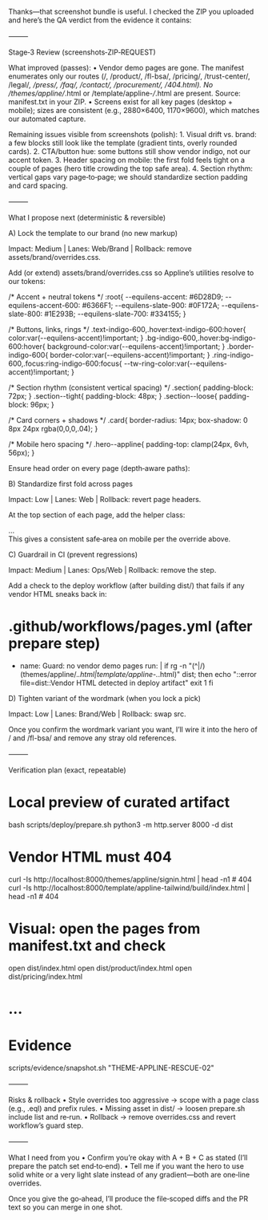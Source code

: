Thanks—that screenshot bundle is useful. I checked the ZIP you uploaded and here’s the QA verdict from the evidence it contains:

⸻

Stage‑3 Review (screenshots‑ZIP‑REQUEST)

What improved (passes):
	•	Vendor demo pages are gone. The manifest enumerates only our routes (/, /product/, /fl-bsa/, /pricing/, /trust-center/, /legal/*, /press/, /faq/, /contact/, /procurement/, /404.html). No /themes/appline/*.html or /template/appline-*/*.html are present.
Source: manifest.txt in your ZIP.
	•	Screens exist for all key pages (desktop + mobile); sizes are consistent (e.g., 2880×6400, 1170×9600), which matches our automated capture.

Remaining issues visible from screenshots (polish):
	1.	Visual drift vs. brand: a few blocks still look like the template (gradient tints, overly rounded cards).
	2.	CTA/button hue: some buttons still show vendor indigo, not our accent token.
	3.	Header spacing on mobile: the first fold feels tight on a couple of pages (hero title crowding the top safe area).
	4.	Section rhythm: vertical gaps vary page‑to‑page; we should standardize section padding and card spacing.

⸻

What I propose next (deterministic & reversible)

A) Lock the template to our brand (no new markup)

Impact: Medium | Lanes: Web/Brand | Rollback: remove assets/brand/overrides.css.

Add (or extend) assets/brand/overrides.css so Appline’s utilities resolve to our tokens:

/* Accent + neutral tokens */
:root{
  --equilens-accent: #6D28D9;
  --equilens-accent-600: #6366F1;
  --equilens-slate-900: #0F172A;
  --equilens-slate-800: #1E293B;
  --equilens-slate-700: #334155;
}

/* Buttons, links, rings */
.text-indigo-600,.hover\:text-indigo-600:hover{ color:var(--equilens-accent)!important; }
.bg-indigo-600,.hover\:bg-indigo-600:hover{ background-color:var(--equilens-accent)!important; }
.border-indigo-600{ border-color:var(--equilens-accent)!important; }
.ring-indigo-600,.focus\:ring-indigo-600:focus{ --tw-ring-color:var(--equilens-accent)!important; }

/* Section rhythm (consistent vertical spacing) */
.section{ padding-block: 72px; }
.section--tight{ padding-block: 48px; }
.section--loose{ padding-block: 96px; }

/* Card corners + shadows */
.card{ border-radius: 14px; box-shadow: 0 8px 24px rgba(0,0,0,.04); }

/* Mobile hero spacing */
.hero--appline{ padding-top: clamp(24px, 6vh, 56px); }

Ensure head order on every page (depth‑aware paths):

<link rel="stylesheet" href="{DEPTH}themes/appline/style.css">
<link rel="stylesheet" href="{DEPTH}assets/brand/overrides.css">
<link rel="stylesheet" href="{DEPTH}assets/base.css">

B) Standardize first fold across pages

Impact: Low | Lanes: Web | Rollback: revert page headers.

At the top section of each page, add the helper class:
<section class="hero--appline">…</section>
This gives a consistent safe‑area on mobile per the override above.

C) Guardrail in CI (prevent regressions)

Impact: Medium | Lanes: Ops/Web | Rollback: remove the step.

Add a check to the deploy workflow (after building dist/) that fails if any vendor HTML sneaks back in:

# .github/workflows/pages.yml (after prepare step)
- name: Guard: no vendor demo pages
  run: |
    if rg -n "(^|/)(themes/appline/.*\.html|template/appline-.*\.html)" dist; then
      echo "::error file=dist::Vendor HTML detected in deploy artifact"
      exit 1
    fi

D) Tighten variant of the wordmark (when you lock a pick)

Impact: Low | Lanes: Brand/Web | Rollback: swap  src.

Once you confirm the wordmark variant you want, I’ll wire it into the hero of / and /fl-bsa/ and remove any stray old references.

⸻

Verification plan (exact, repeatable)

# Local preview of curated artifact
bash scripts/deploy/prepare.sh
python3 -m http.server 8000 -d dist

# Vendor HTML must 404
curl -Is http://localhost:8000/themes/appline/signin.html | head -n1   # 404
curl -Is http://localhost:8000/template/appline-tailwind/build/index.html | head -n1  # 404

# Visual: open the pages from manifest.txt and check
open dist/index.html
open dist/product/index.html
open dist/pricing/index.html
# ...

# Evidence
scripts/evidence/snapshot.sh "THEME-APPLINE-RESCUE-02"


⸻

Risks & rollback
	•	Style overrides too aggressive → scope with a page class (e.g., .eql) and prefix rules.
	•	Missing asset in dist/ → loosen prepare.sh include list and re‑run.
	•	Rollback → remove overrides.css and revert workflow’s guard step.

⸻

What I need from you
	•	Confirm you’re okay with A + B + C as stated (I’ll prepare the patch set end‑to‑end).
	•	Tell me if you want the hero to use solid white or a very light slate instead of any gradient—both are one‑line overrides.

Once you give the go‑ahead, I’ll produce the file‑scoped diffs and the PR text so you can merge in one shot.